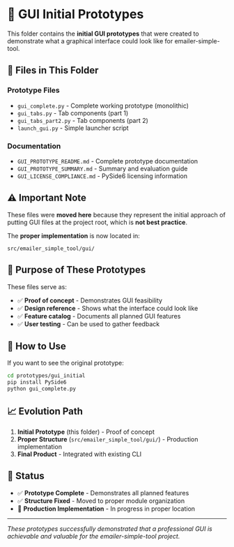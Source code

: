 # 🎨 GUI Initial Prototypes

This folder contains the **initial GUI prototypes** that were created to demonstrate what a graphical interface could look like for emailer-simple-tool.

## 📁 **Files in This Folder**

### **Prototype Files**
- `gui_complete.py` - Complete working prototype (monolithic)
- `gui_tabs.py` - Tab components (part 1)
- `gui_tabs_part2.py` - Tab components (part 2)
- `launch_gui.py` - Simple launcher script

### **Documentation**
- `GUI_PROTOTYPE_README.md` - Complete prototype documentation
- `GUI_PROTOTYPE_SUMMARY.md` - Summary and evaluation guide
- `GUI_LICENSE_COMPLIANCE.md` - PySide6 licensing information

## ⚠️ **Important Note**

These files were **moved here** because they represent the initial approach of putting GUI files at the project root, which is **not best practice**.

The **proper implementation** is now located in:
```
src/emailer_simple_tool/gui/
```

## 🎯 **Purpose of These Prototypes**

These files serve as:
- ✅ **Proof of concept** - Demonstrates GUI feasibility
- ✅ **Design reference** - Shows what the interface could look like
- ✅ **Feature catalog** - Documents all planned GUI features
- ✅ **User testing** - Can be used to gather feedback

## 🚀 **How to Use**

If you want to see the original prototype:

```bash
cd prototypes/gui_initial
pip install PySide6
python gui_complete.py
```

## 📈 **Evolution Path**

1. **Initial Prototype** (this folder) - Proof of concept
2. **Proper Structure** (`src/emailer_simple_tool/gui/`) - Production implementation
3. **Final Product** - Integrated with existing CLI

## 🎊 **Status**

- ✅ **Prototype Complete** - Demonstrates all planned features
- ✅ **Structure Fixed** - Moved to proper module organization
- 🔄 **Production Implementation** - In progress in proper location

---

*These prototypes successfully demonstrated that a professional GUI is achievable and valuable for the emailer-simple-tool project.*
